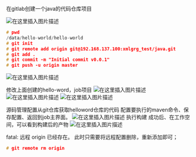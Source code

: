 在gitlab创建一个java的代码仓库项目

![在这里插入图片描述](https://img-blog.csdnimg.cn/6deeb9d46550433c8bf0b0984776481a.png#pic_center)

```c
# pwd
/data/hello-world/hello-world
# git init
# git remote add origin git@192.168.137.100:xmlgrg_test/java.git
# git add .
# git commit -m "Initial commit v0.0.1"
# git push -u origin master
```
![在这里插入图片描述](https://img-blog.csdnimg.cn/439d3ec04c154234abe0cc2a2084e2c1.png#pic_center)

修改上面创建的hello-word，job项目
![在这里插入图片描述](https://img-blog.csdnimg.cn/511c273dda864070908a8bd1a4a155cf.png#pic_center)
![在这里插入图片描述](https://img-blog.csdnimg.cn/df3db66df02c49ca881a68feb12441c7.png#pic_center)
![在这里插入图片描述](https://img-blog.csdnimg.cn/5cc99c54e49c4f5baa3aaf3531d11f49.png#pic_center)

源码管理配置从git仓库获取helloword仓库的代码
配置要执行的maven命令、保存配置、返回到job主界面。
![在这里插入图片描述](https://img-blog.csdnimg.cn/9eb5a17c7b49496aa5f188292a733063.png#pic_center)
执行构建
成功后、在工作空间，可以看到构建后的产物
![在这里插入图片描述](https://img-blog.csdnimg.cn/c07b8cfa8582491cbd7022e684d7b544.png#pic_center)



fatal: 远程 origin 已经存在。
此时只需要将远程配置删除，重新添加即可；

```c
# git remote rm origin
```

